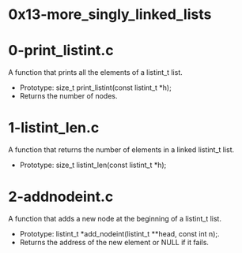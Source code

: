 # 0x13-more_singly_linked_lists

# 0-print_listint.c

A function that prints all the elements of a listint_t list.

* Prototype: size_t print_listint(const listint_t *h);
* Returns the number of nodes.

# 1-listint_len.c

A function that returns the number of elements in a linked listint_t list.

* Prototype: size_t listint_len(const listint_t *h);

# 2-addnodeint.c

A function that adds a new node at the beginning of a listint_t list.

* Prototype: listint_t *add_nodeint(listint_t **head, const int n);.
* Returns the address of the new element or NULL if it fails.
